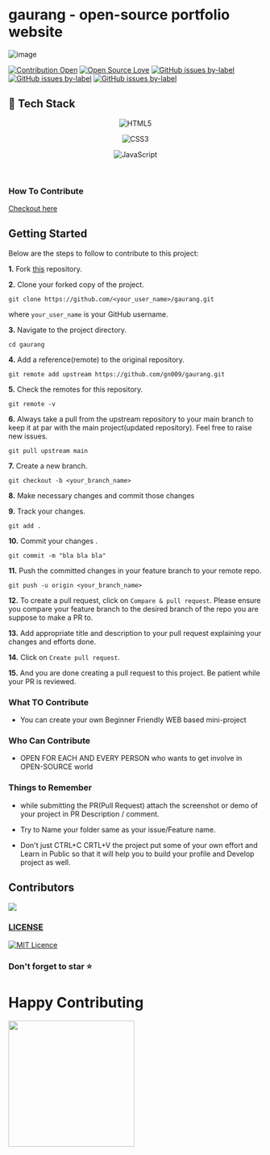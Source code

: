 # gaurang - open-source portfolio website


![image](https://user-images.githubusercontent.com/94965458/194911661-9a70d8cd-2419-4ba4-b6a5-61833552435d.png)

[![Contribution Open](https://img.shields.io/badge/contributions-welcome-brightgreen.svg?style=flat)](https://github.com/gn009/gaurang/blob/main/CONTRIBUTING.md)
[![Open Source Love](https://badges.frapsoft.com/os/v1/open-source.svg?v=103)](https://github.com/gn009/gaurang/issues)
[![GitHub issues by-label](https://img.shields.io/github/issues/gn009/gaurang/good%20first%20issue.svg)](https://github.com/gn009/gaurang/labels/good%20first%20issue)
[![GitHub issues by-label](https://img.shields.io/github/issues-pr-closed-raw/gn009/gaurang.svg)](https://github.com/gn009/gaurang/pulls?q=is%3Apr+is%3Aclosed)
[![GitHub issues by-label](https://img.shields.io/github/issues-pr/gn009/gaurang.svg)](https://github.com/gn009/gaurang/pulls?q=is%3Aopen+is%3Apr)


<h2> 🥞 Tech Stack</h2>
<p align="center">
<img alt="HTML5" src="https://img.shields.io/badge/html5-%23fca9ae.svg?style=for-the-badge&logo=html5&logoColor=140200"/>
 </p>
<p align="center">
<img alt="CSS3" src="https://img.shields.io/badge/css3-%23ffd2ce.svg?style=for-the-badge&logo=css3&logoColor=140200"/>
 </p>
<p align="center">
<img alt="JavaScript" src="https://img.shields.io/badge/javascript-%23e4626b.svg?style=for-the-badge&logo=javascript&logoColor=%23F7DF1E"/>
  </p>
<br>

### How To Contribute

[Checkout here](https://github.com/gn009/gaurang/blob/main/CONTRIBUTING.md)

## Getting Started

Below are the steps to follow to contribute to this project:

**1.** Fork [this](https://github.com/gn009/gaurang) repository.

**2.** Clone your forked copy of the project.

```
git clone https://github.com/<your_user_name>/gaurang.git
```

where `your_user_name` is your GitHub username.

**3.** Navigate to the project directory.

```
cd gaurang
```

**4.** Add a reference(remote) to the original repository.

```
git remote add upstream https://github.com/gn009/gaurang.git
```

**5.** Check the remotes for this repository.

```
git remote -v
```

**6.** Always take a pull from the upstream repository to your main branch to keep it at par with the main project(updated repository). Feel free to raise new issues.

```
git pull upstream main
```

**7.** Create a new branch.

```
git checkout -b <your_branch_name>
```

**8.** Make necessary changes and commit those changes

**9.** Track your changes.

```
git add .
```

**10.** Commit your changes .

```
git commit -m "bla bla bla"
```

**11.** Push the committed changes in your feature branch to your remote repo.

```
git push -u origin <your_branch_name>
```

**12.** To create a pull request, click on `Compare & pull request`. Please ensure you compare your feature branch to the desired branch of the repo you are suppose to make a PR to.

**13.** Add appropriate title and description to your pull request explaining your changes and efforts done.

**14.** Click on `Create pull request`.

**15.** And you are done creating a pull request to this project. Be patient while your PR is reviewed.


### What TO Contribute

- You can create your own Beginner Friendly WEB based mini-project 

### Who Can Contribute

- OPEN FOR EACH AND EVERY PERSON who wants to get involve in OPEN-SOURCE world

### Things to Remember

- while submitting the PR(Pull Request) attach the screenshot or demo of your project in PR Description / comment.

- Try to Name your folder same as your issue/Feature name.

- Don't just CTRL+C CRTL+V the project put some of your own effort and Learn in Public so that it will help you to build your profile and Develop project as well.

## Contributors

<a href="https://github.com/gn009/gaurang/graphs/contributors">
  <img src="https://contrib.rocks/image?repo=gn009/hack" />
</a>

### [LICENSE](https://github.com/gn009/gaurang/blob/main/LICENSE)

[![MIT Licence](https://badges.frapsoft.com/os/mit/mit.svg?v=103)](https://github.com/gn009/gaurang/blob/main/LICENSE)

### Don't forget to star  ⭐

# Happy Contributing

<img src="eatsleepcode.gif" width="250"/>
